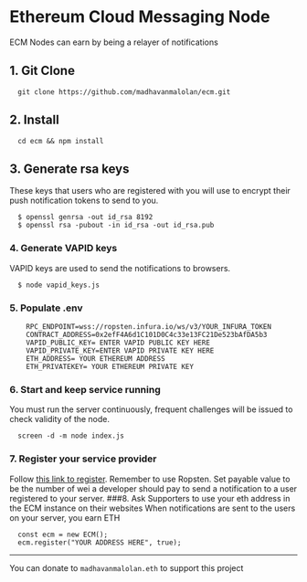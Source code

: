 # Ethereum Cloud Messaging Node
ECM Nodes can earn by being a relayer of notifications

## 1. Git Clone

```
  git clone https://github.com/madhavanmalolan/ecm.git
```

## 2. Install

```
  cd ecm && npm install 
```
## 3. Generate rsa keys
These keys that users who are registered with you will use to encrypt their push notification tokens to send to you.
```
  $ openssl genrsa -out id_rsa 8192
  $ openssl rsa -pubout -in id_rsa -out id_rsa.pub
```

### 4. Generate VAPID keys
VAPID keys are used to send the notifications to browsers.
```
  $ node vapid_keys.js 
```

### 5. Populate .env

```
    RPC_ENDPOINT=wss://ropsten.infura.io/ws/v3/YOUR_INFURA_TOKEN
    CONTRACT_ADDRESS=0x2efF4A6d1C101D0C4c33e13FC21De523bAfDA5b3
    VAPID_PUBLIC_KEY= ENTER VAPID PUBLIC KEY HERE
    VAPID_PRIVATE_KEY=ENTER VAPID PRIVATE KEY HERE
    ETH_ADDRESS= YOUR ETHEREUM ADDRESS
    ETH_PRIVATEKEY= YOUR ETHEREUM PRIVATE KEY
```

### 6. Start and keep service running
You must run the server continuously, frequent challenges will be issued to check validity of the node.
```
  screen -d -m node index.js  
```

### 7. Register your service provider
Follow [this link to register](https://ethcontract.app/0x2efF4A6d1C101D0C4c33e13FC21De523bAfDA5b3/registerServer?abi=f22f4eba0d5b432754ce36650314790d). Remember to use Ropsten.
Set payable value to be the number of wei a developer should pay to send a notification to a user registered to your server.
###8. Ask Supporters to use your eth address in the ECM instance on their websites
When notifications are sent to the users on your server, you earn ETH

```
  const ecm = new ECM();
  ecm.register("YOUR ADDRESS HERE", true);  
```

------------------------
You can donate to `madhavanmalolan.eth` to support this project


